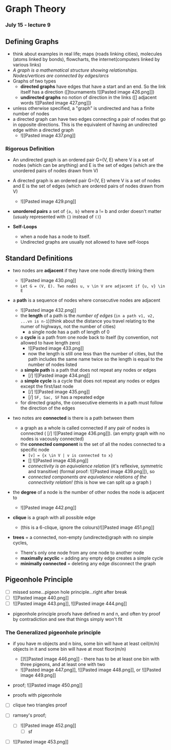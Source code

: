 # Graph Theory
### July 15 - lecture 9


## Defining Graphs
- think about examples in real life; maps (roads linking cities), molecules (atoms linked by bonds), flowcharts, the internet(computers linked by various links)
- *A graph is a mathematical structure showing relationships. Nodes/vertices are connected by edges/arcs*
- Graphs of two types
	- **directed graphs** have edges that have a start and an end. So the link itself has a direction ([]tournaments ![[Pasted image 426.png]])
	- **undirected graphs** no notion of direction in the links ([] adjacent words ![[Pasted image 427.png]]) 
- unless otherwise specified, a "graph" is undirected and has a finite number of nodes
- a directed graph can have two edges connecting a pair of nodes that go in opposite directions. This is the equivalent of having an undirected edge within a directed graph
	- ![[Pasted image 437.png]]
### Rigorous Definition
- An undirected graph is an ordered pair G=(V, E) where V is a set of nodes (which can be anything) and E is the set of edges (which are the unordered pairs of nodes drawn from V)
- A directed graph is an ordered pair G=(V, E) where V is a set of nodes and E is the set of edges (which are ordered pairs of nodes drawn from V)
	- ![[Pasted image 429.png]]
- **unordered pairs** a set of `{a, b}` where a != b and order doesn't matter (usualy represented with `{}` instead of `()`)

- **Self-Loops**
	- when a node has a node to itself.
	- Undirected graphs are usually not allowed to have self-loops


## Standard Definitions
- two nodes are **adjacent** if they have one node directly linking them
	- ![[Pasted image 430.png]]
	- `Let G = (V, E). Two nodes u, v \in V are adjacent if {u, v} \in E`
- a **path** is a sequence of nodes where consecutive nodes are adjacent
	- ![[Pasted image 432.png]]
	- the **length** of a path is the *number of edges* (`in a path v1, v2, ...vn is n-1`)(think about the distance you travel relating to the numer of highways, not the number of cities) 
		- a single node has a path of length of 0
	- a **cycle** is a path from one node back to itself (by convention, not allowed to have length zero)
		- ![[Pasted image 433.png]]
		- now the length is still one less than the number of cities, but the path includes the same name twice so the length is equal to the number of nodes listed
	- a **simple path** is a path that does not repeat any nodes or edges
		- [/] ![[Pasted image 434.png]]
	- a **simple cycle** is a cycle that does not repeat any nodes or edges except the first/last node
		- [/] ![[Pasted image 435.png]]
		- [/] `SF, Sac, SF` has a repeated edge
	- for directed graphs, the consecutive elements in a path must follow the direction of the edges
- two notes are **connected** is there is a path between them
	- a graph as a whole is called connected if any pair of nodes is connected ( [/] ![[Pasted image 436.png]]). (an empty graph with no nodes is vacously connected)
	- the **connected component** is the set of all the nodes connected to a specific node
		- `[v] = {x \in V | v is connected to x}`
		- [] ![[Pasted image 438.png]]
		- *connectivity is an equivalence relation* (it's reflexive, symmetric and transitive) (formal proof: ![[Pasted image 439.png]]), so 
		- *connected components are equivalence relations of the connectivity relation!*  (this is how we can split up a graph )
- the **degree** of a node is the number of other nodes the node is adjacent to
	- ![[Pasted image 442.png]] 
- **clique** is a graph with all possible edge
	- (this is a 6-clique, ignore the colours)![[Pasted image 451.png]]

- **trees** = a connected, non-empty (undirected)graph with no simple cycles, 
	- There's only one node from any one node to another node
	- **maximally acyclic** = adding any empty edge creates a simple cycle
	- **minimally connected** = deleting any edge disconnect the graph

## Pigeonhole Principle
- [ ]  missed some...pigeon hole principle...right after break
- [ ]  ![[Pasted image 440.png]]
- [ ]  ![[Pasted image 443.png]], ![[Pasted image 444.png]]
- pigeonhole principle proofs have defined m and n, and often try proof by contradiction and see that things simply won't fit
### The Generalized pigeonhole principle
- if you have m objects and n bins, some bin will have at least ceil(m/n) objects in it and some bin will have at most floor(m/n)
	- []![[Pasted image 446.png]] - there has to be at least one bin with three pigeons, and at least one with two
	- ![[Pasted image 447.png]], ![[Pasted image 448.png]], or ![[Pasted image 449.png]]
- proof; ![[Pasted image 450.png]]

- proofs with pigeonhole
- [ ] clique two triangles proof
- [ ] ramsey's proof;
	- [ ] ![[Pasted image 452.png]]
		- [ ] sf
- [ ] ![[Pasted image 453.png]]














